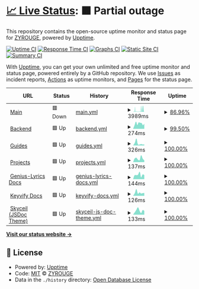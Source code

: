 # [📈 Live Status](https://status.zyrouge.gq): <!--live status--> **🟧 Partial outage**

This repository contains the open-source uptime monitor and status page for [ZYROUGE](https://zyrouge.gq), powered by [Upptime](https://github.com/upptime/upptime).

[![Uptime CI](https://github.com/zyrouge/status.zyrouge.gq/workflows/Uptime%20CI/badge.svg)](https://github.com/upptime/upptime/actions?query=workflow%3A%22Uptime+CI%22)
[![Response Time CI](https://github.com/zyrouge/status.zyrouge.gq/workflows/Response%20Time%20CI/badge.svg)](https://github.com/upptime/upptime/actions?query=workflow%3A%22Response+Time+CI%22)
[![Graphs CI](https://github.com/zyrouge/status.zyrouge.gq/workflows/Graphs%20CI/badge.svg)](https://github.com/upptime/upptime/actions?query=workflow%3A%22Graphs+CI%22)
[![Static Site CI](https://github.com/zyrouge/status.zyrouge.gq/workflows/Static%20Site%20CI/badge.svg)](https://github.com/upptime/upptime/actions?query=workflow%3A%22Static+Site+CI%22)
[![Summary CI](https://github.com/zyrouge/status.zyrouge.gq/workflows/Summary%20CI/badge.svg)](https://github.com/upptime/upptime/actions?query=workflow%3A%22Summary+CI%22)

With [Upptime](https://upptime.js.org), you can get your own unlimited and free uptime monitor and status page, powered entirely by a GitHub repository. We use [Issues](https://github.com/zyrouge/status.zyrouge.gq/issues) as incident reports, [Actions](https://github.com/zyrouge/status.zyrouge.gq/actions) as uptime monitors, and [Pages](https://status.zyrouge.gq) for the status page.

<!--start: status pages-->
<!-- This summary is generated by Upptime (https://github.com/upptime/upptime) -->
<!-- Do not edit this manually, your changes will be overwritten -->
<!-- prettier-ignore -->
| URL | Status | History | Response Time | Uptime |
| --- | ------ | ------- | ------------- | ------ |
| <img alt="" src="https://favicons.githubusercontent.com/zyrouge.gq" height="13"> [Main](https://zyrouge.gq) | 🟥 Down | [main.yml](https://github.com/zyrouge/status.zyrouge.gq/commits/HEAD/history/main.yml) | <details><summary><img alt="Response time graph" src="./graphs/main/response-time-week.png" height="20"> 3989ms</summary><br><a href="https://status.zyrouge.gq/history/main"><img alt="Response time 2716" src="https://img.shields.io/endpoint?url=https%3A%2F%2Fraw.githubusercontent.com%2Fzyrouge%2Fstatus.zyrouge.gq%2FHEAD%2Fapi%2Fmain%2Fresponse-time.json"></a><br><a href="https://status.zyrouge.gq/history/main"><img alt="24-hour response time 5635" src="https://img.shields.io/endpoint?url=https%3A%2F%2Fraw.githubusercontent.com%2Fzyrouge%2Fstatus.zyrouge.gq%2FHEAD%2Fapi%2Fmain%2Fresponse-time-day.json"></a><br><a href="https://status.zyrouge.gq/history/main"><img alt="7-day response time 3989" src="https://img.shields.io/endpoint?url=https%3A%2F%2Fraw.githubusercontent.com%2Fzyrouge%2Fstatus.zyrouge.gq%2FHEAD%2Fapi%2Fmain%2Fresponse-time-week.json"></a><br><a href="https://status.zyrouge.gq/history/main"><img alt="30-day response time 2716" src="https://img.shields.io/endpoint?url=https%3A%2F%2Fraw.githubusercontent.com%2Fzyrouge%2Fstatus.zyrouge.gq%2FHEAD%2Fapi%2Fmain%2Fresponse-time-month.json"></a><br><a href="https://status.zyrouge.gq/history/main"><img alt="1-year response time 2716" src="https://img.shields.io/endpoint?url=https%3A%2F%2Fraw.githubusercontent.com%2Fzyrouge%2Fstatus.zyrouge.gq%2FHEAD%2Fapi%2Fmain%2Fresponse-time-year.json"></a></details> | <details><summary><a href="https://status.zyrouge.gq/history/main">86.96%</a></summary><a href="https://status.zyrouge.gq/history/main"><img alt="All-time uptime 95.90%" src="https://img.shields.io/endpoint?url=https%3A%2F%2Fraw.githubusercontent.com%2Fzyrouge%2Fstatus.zyrouge.gq%2FHEAD%2Fapi%2Fmain%2Fuptime.json"></a><br><a href="https://status.zyrouge.gq/history/main"><img alt="24-hour uptime 39.80%" src="https://img.shields.io/endpoint?url=https%3A%2F%2Fraw.githubusercontent.com%2Fzyrouge%2Fstatus.zyrouge.gq%2FHEAD%2Fapi%2Fmain%2Fuptime-day.json"></a><br><a href="https://status.zyrouge.gq/history/main"><img alt="7-day uptime 86.96%" src="https://img.shields.io/endpoint?url=https%3A%2F%2Fraw.githubusercontent.com%2Fzyrouge%2Fstatus.zyrouge.gq%2FHEAD%2Fapi%2Fmain%2Fuptime-week.json"></a><br><a href="https://status.zyrouge.gq/history/main"><img alt="30-day uptime 95.90%" src="https://img.shields.io/endpoint?url=https%3A%2F%2Fraw.githubusercontent.com%2Fzyrouge%2Fstatus.zyrouge.gq%2FHEAD%2Fapi%2Fmain%2Fuptime-month.json"></a><br><a href="https://status.zyrouge.gq/history/main"><img alt="1-year uptime 95.90%" src="https://img.shields.io/endpoint?url=https%3A%2F%2Fraw.githubusercontent.com%2Fzyrouge%2Fstatus.zyrouge.gq%2FHEAD%2Fapi%2Fmain%2Fuptime-year.json"></a></details>
| <img alt="" src="https://favicons.githubusercontent.com/server.zyrouge.gq" height="13"> [Backend](https://server.zyrouge.gq/ping) | 🟩 Up | [backend.yml](https://github.com/zyrouge/status.zyrouge.gq/commits/HEAD/history/backend.yml) | <details><summary><img alt="Response time graph" src="./graphs/backend/response-time-week.png" height="20"> 274ms</summary><br><a href="https://status.zyrouge.gq/history/backend"><img alt="Response time 350" src="https://img.shields.io/endpoint?url=https%3A%2F%2Fraw.githubusercontent.com%2Fzyrouge%2Fstatus.zyrouge.gq%2FHEAD%2Fapi%2Fbackend%2Fresponse-time.json"></a><br><a href="https://status.zyrouge.gq/history/backend"><img alt="24-hour response time 265" src="https://img.shields.io/endpoint?url=https%3A%2F%2Fraw.githubusercontent.com%2Fzyrouge%2Fstatus.zyrouge.gq%2FHEAD%2Fapi%2Fbackend%2Fresponse-time-day.json"></a><br><a href="https://status.zyrouge.gq/history/backend"><img alt="7-day response time 274" src="https://img.shields.io/endpoint?url=https%3A%2F%2Fraw.githubusercontent.com%2Fzyrouge%2Fstatus.zyrouge.gq%2FHEAD%2Fapi%2Fbackend%2Fresponse-time-week.json"></a><br><a href="https://status.zyrouge.gq/history/backend"><img alt="30-day response time 350" src="https://img.shields.io/endpoint?url=https%3A%2F%2Fraw.githubusercontent.com%2Fzyrouge%2Fstatus.zyrouge.gq%2FHEAD%2Fapi%2Fbackend%2Fresponse-time-month.json"></a><br><a href="https://status.zyrouge.gq/history/backend"><img alt="1-year response time 350" src="https://img.shields.io/endpoint?url=https%3A%2F%2Fraw.githubusercontent.com%2Fzyrouge%2Fstatus.zyrouge.gq%2FHEAD%2Fapi%2Fbackend%2Fresponse-time-year.json"></a></details> | <details><summary><a href="https://status.zyrouge.gq/history/backend">99.50%</a></summary><a href="https://status.zyrouge.gq/history/backend"><img alt="All-time uptime 99.77%" src="https://img.shields.io/endpoint?url=https%3A%2F%2Fraw.githubusercontent.com%2Fzyrouge%2Fstatus.zyrouge.gq%2FHEAD%2Fapi%2Fbackend%2Fuptime.json"></a><br><a href="https://status.zyrouge.gq/history/backend"><img alt="24-hour uptime 100.00%" src="https://img.shields.io/endpoint?url=https%3A%2F%2Fraw.githubusercontent.com%2Fzyrouge%2Fstatus.zyrouge.gq%2FHEAD%2Fapi%2Fbackend%2Fuptime-day.json"></a><br><a href="https://status.zyrouge.gq/history/backend"><img alt="7-day uptime 99.50%" src="https://img.shields.io/endpoint?url=https%3A%2F%2Fraw.githubusercontent.com%2Fzyrouge%2Fstatus.zyrouge.gq%2FHEAD%2Fapi%2Fbackend%2Fuptime-week.json"></a><br><a href="https://status.zyrouge.gq/history/backend"><img alt="30-day uptime 99.77%" src="https://img.shields.io/endpoint?url=https%3A%2F%2Fraw.githubusercontent.com%2Fzyrouge%2Fstatus.zyrouge.gq%2FHEAD%2Fapi%2Fbackend%2Fuptime-month.json"></a><br><a href="https://status.zyrouge.gq/history/backend"><img alt="1-year uptime 99.77%" src="https://img.shields.io/endpoint?url=https%3A%2F%2Fraw.githubusercontent.com%2Fzyrouge%2Fstatus.zyrouge.gq%2FHEAD%2Fapi%2Fbackend%2Fuptime-year.json"></a></details>
| <img alt="" src="https://favicons.githubusercontent.com/guides.zyrouge.gq" height="13"> [Guides](https://guides.zyrouge.gq) | 🟩 Up | [guides.yml](https://github.com/zyrouge/status.zyrouge.gq/commits/HEAD/history/guides.yml) | <details><summary><img alt="Response time graph" src="./graphs/guides/response-time-week.png" height="20"> 326ms</summary><br><a href="https://status.zyrouge.gq/history/guides"><img alt="Response time 295" src="https://img.shields.io/endpoint?url=https%3A%2F%2Fraw.githubusercontent.com%2Fzyrouge%2Fstatus.zyrouge.gq%2FHEAD%2Fapi%2Fguides%2Fresponse-time.json"></a><br><a href="https://status.zyrouge.gq/history/guides"><img alt="24-hour response time 163" src="https://img.shields.io/endpoint?url=https%3A%2F%2Fraw.githubusercontent.com%2Fzyrouge%2Fstatus.zyrouge.gq%2FHEAD%2Fapi%2Fguides%2Fresponse-time-day.json"></a><br><a href="https://status.zyrouge.gq/history/guides"><img alt="7-day response time 326" src="https://img.shields.io/endpoint?url=https%3A%2F%2Fraw.githubusercontent.com%2Fzyrouge%2Fstatus.zyrouge.gq%2FHEAD%2Fapi%2Fguides%2Fresponse-time-week.json"></a><br><a href="https://status.zyrouge.gq/history/guides"><img alt="30-day response time 295" src="https://img.shields.io/endpoint?url=https%3A%2F%2Fraw.githubusercontent.com%2Fzyrouge%2Fstatus.zyrouge.gq%2FHEAD%2Fapi%2Fguides%2Fresponse-time-month.json"></a><br><a href="https://status.zyrouge.gq/history/guides"><img alt="1-year response time 295" src="https://img.shields.io/endpoint?url=https%3A%2F%2Fraw.githubusercontent.com%2Fzyrouge%2Fstatus.zyrouge.gq%2FHEAD%2Fapi%2Fguides%2Fresponse-time-year.json"></a></details> | <details><summary><a href="https://status.zyrouge.gq/history/guides">100.00%</a></summary><a href="https://status.zyrouge.gq/history/guides"><img alt="All-time uptime 100.00%" src="https://img.shields.io/endpoint?url=https%3A%2F%2Fraw.githubusercontent.com%2Fzyrouge%2Fstatus.zyrouge.gq%2FHEAD%2Fapi%2Fguides%2Fuptime.json"></a><br><a href="https://status.zyrouge.gq/history/guides"><img alt="24-hour uptime 100.00%" src="https://img.shields.io/endpoint?url=https%3A%2F%2Fraw.githubusercontent.com%2Fzyrouge%2Fstatus.zyrouge.gq%2FHEAD%2Fapi%2Fguides%2Fuptime-day.json"></a><br><a href="https://status.zyrouge.gq/history/guides"><img alt="7-day uptime 100.00%" src="https://img.shields.io/endpoint?url=https%3A%2F%2Fraw.githubusercontent.com%2Fzyrouge%2Fstatus.zyrouge.gq%2FHEAD%2Fapi%2Fguides%2Fuptime-week.json"></a><br><a href="https://status.zyrouge.gq/history/guides"><img alt="30-day uptime 100.00%" src="https://img.shields.io/endpoint?url=https%3A%2F%2Fraw.githubusercontent.com%2Fzyrouge%2Fstatus.zyrouge.gq%2FHEAD%2Fapi%2Fguides%2Fuptime-month.json"></a><br><a href="https://status.zyrouge.gq/history/guides"><img alt="1-year uptime 100.00%" src="https://img.shields.io/endpoint?url=https%3A%2F%2Fraw.githubusercontent.com%2Fzyrouge%2Fstatus.zyrouge.gq%2FHEAD%2Fapi%2Fguides%2Fuptime-year.json"></a></details>
| <img alt="" src="https://favicons.githubusercontent.com/projects.zyrouge.gq" height="13"> [Projects](https://projects.zyrouge.gq) | 🟩 Up | [projects.yml](https://github.com/zyrouge/status.zyrouge.gq/commits/HEAD/history/projects.yml) | <details><summary><img alt="Response time graph" src="./graphs/projects/response-time-week.png" height="20"> 137ms</summary><br><a href="https://status.zyrouge.gq/history/projects"><img alt="Response time 188" src="https://img.shields.io/endpoint?url=https%3A%2F%2Fraw.githubusercontent.com%2Fzyrouge%2Fstatus.zyrouge.gq%2FHEAD%2Fapi%2Fprojects%2Fresponse-time.json"></a><br><a href="https://status.zyrouge.gq/history/projects"><img alt="24-hour response time 66" src="https://img.shields.io/endpoint?url=https%3A%2F%2Fraw.githubusercontent.com%2Fzyrouge%2Fstatus.zyrouge.gq%2FHEAD%2Fapi%2Fprojects%2Fresponse-time-day.json"></a><br><a href="https://status.zyrouge.gq/history/projects"><img alt="7-day response time 137" src="https://img.shields.io/endpoint?url=https%3A%2F%2Fraw.githubusercontent.com%2Fzyrouge%2Fstatus.zyrouge.gq%2FHEAD%2Fapi%2Fprojects%2Fresponse-time-week.json"></a><br><a href="https://status.zyrouge.gq/history/projects"><img alt="30-day response time 188" src="https://img.shields.io/endpoint?url=https%3A%2F%2Fraw.githubusercontent.com%2Fzyrouge%2Fstatus.zyrouge.gq%2FHEAD%2Fapi%2Fprojects%2Fresponse-time-month.json"></a><br><a href="https://status.zyrouge.gq/history/projects"><img alt="1-year response time 188" src="https://img.shields.io/endpoint?url=https%3A%2F%2Fraw.githubusercontent.com%2Fzyrouge%2Fstatus.zyrouge.gq%2FHEAD%2Fapi%2Fprojects%2Fresponse-time-year.json"></a></details> | <details><summary><a href="https://status.zyrouge.gq/history/projects">100.00%</a></summary><a href="https://status.zyrouge.gq/history/projects"><img alt="All-time uptime 100.00%" src="https://img.shields.io/endpoint?url=https%3A%2F%2Fraw.githubusercontent.com%2Fzyrouge%2Fstatus.zyrouge.gq%2FHEAD%2Fapi%2Fprojects%2Fuptime.json"></a><br><a href="https://status.zyrouge.gq/history/projects"><img alt="24-hour uptime 100.00%" src="https://img.shields.io/endpoint?url=https%3A%2F%2Fraw.githubusercontent.com%2Fzyrouge%2Fstatus.zyrouge.gq%2FHEAD%2Fapi%2Fprojects%2Fuptime-day.json"></a><br><a href="https://status.zyrouge.gq/history/projects"><img alt="7-day uptime 100.00%" src="https://img.shields.io/endpoint?url=https%3A%2F%2Fraw.githubusercontent.com%2Fzyrouge%2Fstatus.zyrouge.gq%2FHEAD%2Fapi%2Fprojects%2Fuptime-week.json"></a><br><a href="https://status.zyrouge.gq/history/projects"><img alt="30-day uptime 100.00%" src="https://img.shields.io/endpoint?url=https%3A%2F%2Fraw.githubusercontent.com%2Fzyrouge%2Fstatus.zyrouge.gq%2FHEAD%2Fapi%2Fprojects%2Fuptime-month.json"></a><br><a href="https://status.zyrouge.gq/history/projects"><img alt="1-year uptime 100.00%" src="https://img.shields.io/endpoint?url=https%3A%2F%2Fraw.githubusercontent.com%2Fzyrouge%2Fstatus.zyrouge.gq%2FHEAD%2Fapi%2Fprojects%2Fuptime-year.json"></a></details>
| <img alt="" src="https://favicons.githubusercontent.com/genius-lyrics.zyrouge.gq" height="13"> [Genius-Lyrics Docs](https://genius-lyrics.zyrouge.gq) | 🟩 Up | [genius-lyrics-docs.yml](https://github.com/zyrouge/status.zyrouge.gq/commits/HEAD/history/genius-lyrics-docs.yml) | <details><summary><img alt="Response time graph" src="./graphs/genius-lyrics-docs/response-time-week.png" height="20"> 144ms</summary><br><a href="https://status.zyrouge.gq/history/genius-lyrics-docs"><img alt="Response time 220" src="https://img.shields.io/endpoint?url=https%3A%2F%2Fraw.githubusercontent.com%2Fzyrouge%2Fstatus.zyrouge.gq%2FHEAD%2Fapi%2Fgenius-lyrics-docs%2Fresponse-time.json"></a><br><a href="https://status.zyrouge.gq/history/genius-lyrics-docs"><img alt="24-hour response time 136" src="https://img.shields.io/endpoint?url=https%3A%2F%2Fraw.githubusercontent.com%2Fzyrouge%2Fstatus.zyrouge.gq%2FHEAD%2Fapi%2Fgenius-lyrics-docs%2Fresponse-time-day.json"></a><br><a href="https://status.zyrouge.gq/history/genius-lyrics-docs"><img alt="7-day response time 144" src="https://img.shields.io/endpoint?url=https%3A%2F%2Fraw.githubusercontent.com%2Fzyrouge%2Fstatus.zyrouge.gq%2FHEAD%2Fapi%2Fgenius-lyrics-docs%2Fresponse-time-week.json"></a><br><a href="https://status.zyrouge.gq/history/genius-lyrics-docs"><img alt="30-day response time 220" src="https://img.shields.io/endpoint?url=https%3A%2F%2Fraw.githubusercontent.com%2Fzyrouge%2Fstatus.zyrouge.gq%2FHEAD%2Fapi%2Fgenius-lyrics-docs%2Fresponse-time-month.json"></a><br><a href="https://status.zyrouge.gq/history/genius-lyrics-docs"><img alt="1-year response time 220" src="https://img.shields.io/endpoint?url=https%3A%2F%2Fraw.githubusercontent.com%2Fzyrouge%2Fstatus.zyrouge.gq%2FHEAD%2Fapi%2Fgenius-lyrics-docs%2Fresponse-time-year.json"></a></details> | <details><summary><a href="https://status.zyrouge.gq/history/genius-lyrics-docs">100.00%</a></summary><a href="https://status.zyrouge.gq/history/genius-lyrics-docs"><img alt="All-time uptime 100.00%" src="https://img.shields.io/endpoint?url=https%3A%2F%2Fraw.githubusercontent.com%2Fzyrouge%2Fstatus.zyrouge.gq%2FHEAD%2Fapi%2Fgenius-lyrics-docs%2Fuptime.json"></a><br><a href="https://status.zyrouge.gq/history/genius-lyrics-docs"><img alt="24-hour uptime 100.00%" src="https://img.shields.io/endpoint?url=https%3A%2F%2Fraw.githubusercontent.com%2Fzyrouge%2Fstatus.zyrouge.gq%2FHEAD%2Fapi%2Fgenius-lyrics-docs%2Fuptime-day.json"></a><br><a href="https://status.zyrouge.gq/history/genius-lyrics-docs"><img alt="7-day uptime 100.00%" src="https://img.shields.io/endpoint?url=https%3A%2F%2Fraw.githubusercontent.com%2Fzyrouge%2Fstatus.zyrouge.gq%2FHEAD%2Fapi%2Fgenius-lyrics-docs%2Fuptime-week.json"></a><br><a href="https://status.zyrouge.gq/history/genius-lyrics-docs"><img alt="30-day uptime 100.00%" src="https://img.shields.io/endpoint?url=https%3A%2F%2Fraw.githubusercontent.com%2Fzyrouge%2Fstatus.zyrouge.gq%2FHEAD%2Fapi%2Fgenius-lyrics-docs%2Fuptime-month.json"></a><br><a href="https://status.zyrouge.gq/history/genius-lyrics-docs"><img alt="1-year uptime 100.00%" src="https://img.shields.io/endpoint?url=https%3A%2F%2Fraw.githubusercontent.com%2Fzyrouge%2Fstatus.zyrouge.gq%2FHEAD%2Fapi%2Fgenius-lyrics-docs%2Fuptime-year.json"></a></details>
| <img alt="" src="https://favicons.githubusercontent.com/keyvify.js.org" height="13"> [Keyvify Docs](https://keyvify.js.org) | 🟩 Up | [keyvify-docs.yml](https://github.com/zyrouge/status.zyrouge.gq/commits/HEAD/history/keyvify-docs.yml) | <details><summary><img alt="Response time graph" src="./graphs/keyvify-docs/response-time-week.png" height="20"> 126ms</summary><br><a href="https://status.zyrouge.gq/history/keyvify-docs"><img alt="Response time 137" src="https://img.shields.io/endpoint?url=https%3A%2F%2Fraw.githubusercontent.com%2Fzyrouge%2Fstatus.zyrouge.gq%2FHEAD%2Fapi%2Fkeyvify-docs%2Fresponse-time.json"></a><br><a href="https://status.zyrouge.gq/history/keyvify-docs"><img alt="24-hour response time 113" src="https://img.shields.io/endpoint?url=https%3A%2F%2Fraw.githubusercontent.com%2Fzyrouge%2Fstatus.zyrouge.gq%2FHEAD%2Fapi%2Fkeyvify-docs%2Fresponse-time-day.json"></a><br><a href="https://status.zyrouge.gq/history/keyvify-docs"><img alt="7-day response time 126" src="https://img.shields.io/endpoint?url=https%3A%2F%2Fraw.githubusercontent.com%2Fzyrouge%2Fstatus.zyrouge.gq%2FHEAD%2Fapi%2Fkeyvify-docs%2Fresponse-time-week.json"></a><br><a href="https://status.zyrouge.gq/history/keyvify-docs"><img alt="30-day response time 137" src="https://img.shields.io/endpoint?url=https%3A%2F%2Fraw.githubusercontent.com%2Fzyrouge%2Fstatus.zyrouge.gq%2FHEAD%2Fapi%2Fkeyvify-docs%2Fresponse-time-month.json"></a><br><a href="https://status.zyrouge.gq/history/keyvify-docs"><img alt="1-year response time 137" src="https://img.shields.io/endpoint?url=https%3A%2F%2Fraw.githubusercontent.com%2Fzyrouge%2Fstatus.zyrouge.gq%2FHEAD%2Fapi%2Fkeyvify-docs%2Fresponse-time-year.json"></a></details> | <details><summary><a href="https://status.zyrouge.gq/history/keyvify-docs">100.00%</a></summary><a href="https://status.zyrouge.gq/history/keyvify-docs"><img alt="All-time uptime 100.00%" src="https://img.shields.io/endpoint?url=https%3A%2F%2Fraw.githubusercontent.com%2Fzyrouge%2Fstatus.zyrouge.gq%2FHEAD%2Fapi%2Fkeyvify-docs%2Fuptime.json"></a><br><a href="https://status.zyrouge.gq/history/keyvify-docs"><img alt="24-hour uptime 100.00%" src="https://img.shields.io/endpoint?url=https%3A%2F%2Fraw.githubusercontent.com%2Fzyrouge%2Fstatus.zyrouge.gq%2FHEAD%2Fapi%2Fkeyvify-docs%2Fuptime-day.json"></a><br><a href="https://status.zyrouge.gq/history/keyvify-docs"><img alt="7-day uptime 100.00%" src="https://img.shields.io/endpoint?url=https%3A%2F%2Fraw.githubusercontent.com%2Fzyrouge%2Fstatus.zyrouge.gq%2FHEAD%2Fapi%2Fkeyvify-docs%2Fuptime-week.json"></a><br><a href="https://status.zyrouge.gq/history/keyvify-docs"><img alt="30-day uptime 100.00%" src="https://img.shields.io/endpoint?url=https%3A%2F%2Fraw.githubusercontent.com%2Fzyrouge%2Fstatus.zyrouge.gq%2FHEAD%2Fapi%2Fkeyvify-docs%2Fuptime-month.json"></a><br><a href="https://status.zyrouge.gq/history/keyvify-docs"><img alt="1-year uptime 100.00%" src="https://img.shields.io/endpoint?url=https%3A%2F%2Fraw.githubusercontent.com%2Fzyrouge%2Fstatus.zyrouge.gq%2FHEAD%2Fapi%2Fkeyvify-docs%2Fuptime-year.json"></a></details>
| <img alt="" src="https://favicons.githubusercontent.com/skyceil.zyrouge.gq" height="13"> [Skyceil (JSDoc Theme)](https://skyceil.zyrouge.gq) | 🟩 Up | [skyceil-js-doc-theme.yml](https://github.com/zyrouge/status.zyrouge.gq/commits/HEAD/history/skyceil-js-doc-theme.yml) | <details><summary><img alt="Response time graph" src="./graphs/skyceil-js-doc-theme/response-time-week.png" height="20"> 133ms</summary><br><a href="https://status.zyrouge.gq/history/skyceil-js-doc-theme"><img alt="Response time 189" src="https://img.shields.io/endpoint?url=https%3A%2F%2Fraw.githubusercontent.com%2Fzyrouge%2Fstatus.zyrouge.gq%2FHEAD%2Fapi%2Fskyceil-js-doc-theme%2Fresponse-time.json"></a><br><a href="https://status.zyrouge.gq/history/skyceil-js-doc-theme"><img alt="24-hour response time 127" src="https://img.shields.io/endpoint?url=https%3A%2F%2Fraw.githubusercontent.com%2Fzyrouge%2Fstatus.zyrouge.gq%2FHEAD%2Fapi%2Fskyceil-js-doc-theme%2Fresponse-time-day.json"></a><br><a href="https://status.zyrouge.gq/history/skyceil-js-doc-theme"><img alt="7-day response time 133" src="https://img.shields.io/endpoint?url=https%3A%2F%2Fraw.githubusercontent.com%2Fzyrouge%2Fstatus.zyrouge.gq%2FHEAD%2Fapi%2Fskyceil-js-doc-theme%2Fresponse-time-week.json"></a><br><a href="https://status.zyrouge.gq/history/skyceil-js-doc-theme"><img alt="30-day response time 189" src="https://img.shields.io/endpoint?url=https%3A%2F%2Fraw.githubusercontent.com%2Fzyrouge%2Fstatus.zyrouge.gq%2FHEAD%2Fapi%2Fskyceil-js-doc-theme%2Fresponse-time-month.json"></a><br><a href="https://status.zyrouge.gq/history/skyceil-js-doc-theme"><img alt="1-year response time 189" src="https://img.shields.io/endpoint?url=https%3A%2F%2Fraw.githubusercontent.com%2Fzyrouge%2Fstatus.zyrouge.gq%2FHEAD%2Fapi%2Fskyceil-js-doc-theme%2Fresponse-time-year.json"></a></details> | <details><summary><a href="https://status.zyrouge.gq/history/skyceil-js-doc-theme">100.00%</a></summary><a href="https://status.zyrouge.gq/history/skyceil-js-doc-theme"><img alt="All-time uptime 100.00%" src="https://img.shields.io/endpoint?url=https%3A%2F%2Fraw.githubusercontent.com%2Fzyrouge%2Fstatus.zyrouge.gq%2FHEAD%2Fapi%2Fskyceil-js-doc-theme%2Fuptime.json"></a><br><a href="https://status.zyrouge.gq/history/skyceil-js-doc-theme"><img alt="24-hour uptime 100.00%" src="https://img.shields.io/endpoint?url=https%3A%2F%2Fraw.githubusercontent.com%2Fzyrouge%2Fstatus.zyrouge.gq%2FHEAD%2Fapi%2Fskyceil-js-doc-theme%2Fuptime-day.json"></a><br><a href="https://status.zyrouge.gq/history/skyceil-js-doc-theme"><img alt="7-day uptime 100.00%" src="https://img.shields.io/endpoint?url=https%3A%2F%2Fraw.githubusercontent.com%2Fzyrouge%2Fstatus.zyrouge.gq%2FHEAD%2Fapi%2Fskyceil-js-doc-theme%2Fuptime-week.json"></a><br><a href="https://status.zyrouge.gq/history/skyceil-js-doc-theme"><img alt="30-day uptime 100.00%" src="https://img.shields.io/endpoint?url=https%3A%2F%2Fraw.githubusercontent.com%2Fzyrouge%2Fstatus.zyrouge.gq%2FHEAD%2Fapi%2Fskyceil-js-doc-theme%2Fuptime-month.json"></a><br><a href="https://status.zyrouge.gq/history/skyceil-js-doc-theme"><img alt="1-year uptime 100.00%" src="https://img.shields.io/endpoint?url=https%3A%2F%2Fraw.githubusercontent.com%2Fzyrouge%2Fstatus.zyrouge.gq%2FHEAD%2Fapi%2Fskyceil-js-doc-theme%2Fuptime-year.json"></a></details>

<!--end: status pages-->

[**Visit our status website →**](https://status.zyrouge.gq)

## 📄 License

- Powered by: [Upptime](https://github.com/upptime/upptime)
- Code: [MIT](./LICENSE) © [ZYROUGE](https://zyrouge.gq)
- Data in the `./history` directory: [Open Database License](https://opendatacommons.org/licenses/odbl/1-0/)
